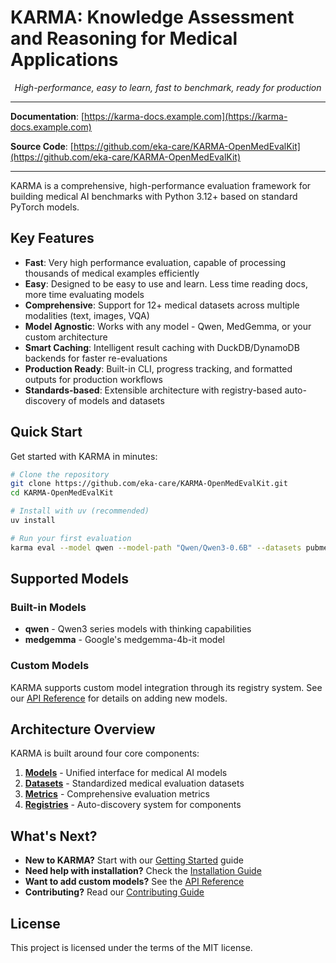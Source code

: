 # KARMA: Knowledge Assessment and Reasoning for Medical Applications

<p align="center">
    <em>High-performance, easy to learn, fast to benchmark, ready for production</em>
</p>

---

**Documentation**: [https://karma-docs.example.com](https://karma-docs.example.com)

**Source Code**: [https://github.com/eka-care/KARMA-OpenMedEvalKit](https://github.com/eka-care/KARMA-OpenMedEvalKit)

---

KARMA is a comprehensive, high-performance evaluation framework for building medical AI benchmarks with Python 3.12+ based on standard PyTorch models.

## Key Features

* **Fast**: Very high performance evaluation, capable of processing thousands of medical examples efficiently
* **Easy**: Designed to be easy to use and learn. Less time reading docs, more time evaluating models  
* **Comprehensive**: Support for 12+ medical datasets across multiple modalities (text, images, VQA)
* **Model Agnostic**: Works with any model - Qwen, MedGemma, or your custom architecture
* **Smart Caching**: Intelligent result caching with DuckDB/DynamoDB backends for faster re-evaluations
* **Production Ready**: Built-in CLI, progress tracking, and formatted outputs for production workflows
* **Standards-based**: Extensible architecture with registry-based auto-discovery of models and datasets

## Quick Start

Get started with KARMA in minutes:

```bash
# Clone the repository
git clone https://github.com/eka-care/KARMA-OpenMedEvalKit.git
cd KARMA-OpenMedEvalKit

# Install with uv (recommended)
uv install

# Run your first evaluation
karma eval --model qwen --model-path "Qwen/Qwen3-0.6B" --datasets pubmedqa
```

## Supported Models

### Built-in Models
- **qwen** - Qwen3 series models with thinking capabilities
- **medgemma** - Google's medgemma-4b-it model

### Custom Models
KARMA supports custom model integration through its registry system. See our [API Reference](api-reference/models.md) for details on adding new models.

## Architecture Overview

KARMA is built around four core components:

1. **[Models](api-reference/models.md)** - Unified interface for medical AI models
2. **[Datasets](api-reference/datasets.md)** - Standardized medical evaluation datasets
3. **[Metrics](api-reference/metrics.md)** - Comprehensive evaluation metrics
4. **[Registries](api-reference/registries.md)** - Auto-discovery system for components

## What's Next?

- **New to KARMA?** Start with our [Getting Started](getting-started.md) guide
- **Need help with installation?** Check the [Installation Guide](user-guide/installation.md)
- **Want to add custom models?** See the [API Reference](api-reference/models.md)
- **Contributing?** Read our [Contributing Guide](contributing.md)

## License

This project is licensed under the terms of the MIT license.